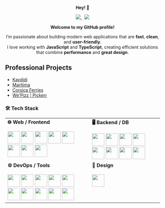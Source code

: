 
<p align="center">
  <strong>Hey! 👋</strong>
</p>

<p align="center">
  <a href="#" target="_blank" rel="noreferrer">
    <img src="https://komarev.com/ghpvc/?username=acoory&color=orange" />
  </a>
  &nbsp;
  <a href="#" target="_blank" rel="noreferrer">
    <img src="https://img.shields.io/github/followers/acoory.svg?style=social&label=Follow&maxAge=2592000" />
  </a>
</p>


<div align="center">

<strong>Welcome to my GitHub profile!</strong>

<p>
I’m passionate about building modern web applications that are 
<strong>fast</strong>, <strong>clean</strong>, and <strong>user-friendly</strong>.<br>
I love working with <strong>JavaScript</strong> and <strong>TypeScript</strong>, creating efficient solutions that combine 
<strong>performance</strong> and <strong>great design</strong>.
</p>

</div>


## Professional Projects
- <a href="https://kaydidicoiffure.fr" target="_blank">Kaydidi</a>
- <a href="https://maritima.fr" target="_blank">Maritima</a>
- <a href="https://apps.apple.com/fr/app/corsica-ferries/id1072157006" target="_blank">Corsica Ferries</a>
- <a href="https://pickerr.io" target="_blank">We'Pizz | Pickerr</a>

### 🛠️ Tech Stack
<table>
  <tr>
    <!-- Web / Frontend -->
    <td valign="top">
      <b>🌐 Web / Frontend</b></br></br>
      <a href="https://www.typescriptlang.org/" target="_blank" rel="noreferrer"><img src="https://skillicons.dev/icons?i=ts" width="40" height="40"/></a>
      <a href="https://nextjs.org/" target="_blank" rel="noreferrer"><img src="https://skillicons.dev/icons?i=nextjs" width="40" height="40"/></a>
      <a href="https://react.dev/" target="_blank" rel="noreferrer"><img src="https://skillicons.dev/icons?i=react" width="40" height="40"/></a>
      <a href="https://vitejs.dev/" target="_blank" rel="noreferrer"><img src="https://skillicons.dev/icons?i=vite" width="40" height="40"/></a>
      <a href="https://tailwindcss.com/" target="_blank" rel="noreferrer"><img src="https://skillicons.dev/icons?i=tailwind" width="40" height="40"/></a>
      <a href="https://www.w3schools.com/html/" target="_blank" rel="noreferrer"><img src="https://skillicons.dev/icons?i=html" width="40" height="40"/></a>
      <a href="https://www.w3schools.com/css/" target="_blank" rel="noreferrer"><img src="https://skillicons.dev/icons?i=css" width="40" height="40"/></a>
      <a href="https://developer.mozilla.org/en-US/docs/Web/JavaScript" target="_blank" rel="noreferrer"><img src="https://skillicons.dev/icons?i=js" width="40" height="40"/></a>
    </td>
    <!-- Backend / DB -->
    <td valign="top">
      <b>🖥️ Backend / DB</b></br></br>
      <a href="https://nodejs.org/" target="_blank" rel="noreferrer"><img src="https://skillicons.dev/icons?i=nodejs" width="40" height="40"/></a>
      <a href="https://www.php.net/" target="_blank" rel="noreferrer"><img src="https://skillicons.dev/icons?i=php" width="40" height="40"/></a>
      <a href="https://nestjs.com/" target="_blank" rel="noreferrer"><img src="https://skillicons.dev/icons?i=nestjs" width="40" height="40"/></a>
      <a href="https://symfony.com/" target="_blank" rel="noreferrer"><img src="https://skillicons.dev/icons?i=symfony" width="40" height="40"/></a>
      <a href="https://laravel.com/" target="_blank" rel="noreferrer"><img src="https://skillicons.dev/icons?i=laravel" width="40" height="40"/></a>
      <a href="https://www.postgresql.org/" target="_blank" rel="noreferrer"><img src="https://skillicons.dev/icons?i=postgres" width="40" height="40"/></a>
      <a href="https://www.prisma.io/" target="_blank" rel="noreferrer"><img src="https://skillicons.dev/icons?i=prisma" width="40" height="40"/></a>
      <a href="https://redis.io/" target="_blank" rel="noreferrer"><img src="https://skillicons.dev/icons?i=redis" width="40" height="40"/></a>
    </td>
  </tr>
  <tr>
    <!-- DevOps / Tools -->
    <td valign="top">
      <b>⚙️ DevOps / Tools</b></br></br>
      <a href="https://www.docker.com/" target="_blank" rel="noreferrer"><img src="https://skillicons.dev/icons?i=docker" width="40" height="40"/></a>
      <a href="https://www.npmjs.com/" target="_blank" rel="noreferrer"><img src="https://skillicons.dev/icons?i=npm" width="40" height="40"/></a>
      <a href="https://yarnpkg.com/" target="_blank" rel="noreferrer"><img src="https://skillicons.dev/icons?i=yarn" width="40" height="40"/></a>
      <a href="https://www.postman.com/" target="_blank" rel="noreferrer"><img src="https://skillicons.dev/icons?i=postman" width="40" height="40"/></a>
      <a href="https://code.visualstudio.com/" target="_blank" rel="noreferrer"><img src="https://skillicons.dev/icons?i=vscode" width="40" height="40"/></a>
      <a href="https://www.jetbrains.com/webstorm/" target="_blank" rel="noreferrer"><img src="https://skillicons.dev/icons?i=webstorm" width="40" height="40"/></a>
      <a href="https://www.apple.com/" target="_blank" rel="noreferrer"><img src="https://skillicons.dev/icons?i=apple" width="40" height="40"/></a>
      <a href="https://www.linux.org/" target="_blank" rel="noreferrer"><img src="https://skillicons.dev/icons?i=linux" width="40" height="40"/></a>
      <a href="https://github.com/" target="_blank" rel="noreferrer"><img src="https://skillicons.dev/icons?i=github" width="40" height="40"/></a>
      <a href="https://www.linkedin.com/" target="_blank" rel="noreferrer"><img src="https://skillicons.dev/icons?i=linkedin" width="40" height="40"/></a>
    </td>
    <!-- Design / 3D / Mobile -->
    <td valign="top">
      <b>🎨 Design </b></br></br>
      <a href="https://www.figma.com/" target="_blank" rel="noreferrer"><img src="https://skillicons.dev/icons?i=figma" width="40" height="40"/></a>
    </td>
  </tr>

</table>
